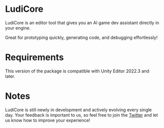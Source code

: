 # LudiCore

LudiCore is an editor tool that gives you an AI game dev assistant directly in your engine.

Great for prototyping quickly, generating code, and debugging effortlessly!

# Requirements

This version of the package is compatible with Unity Editor 2022.3 and later.

# Notes

LudiCore is still newly in development and actively evolving every single day. Your feedback is important to us, so feel free to join the [Twitter](https://x.com/ludicoreai) and let us know how to improve your experience!
